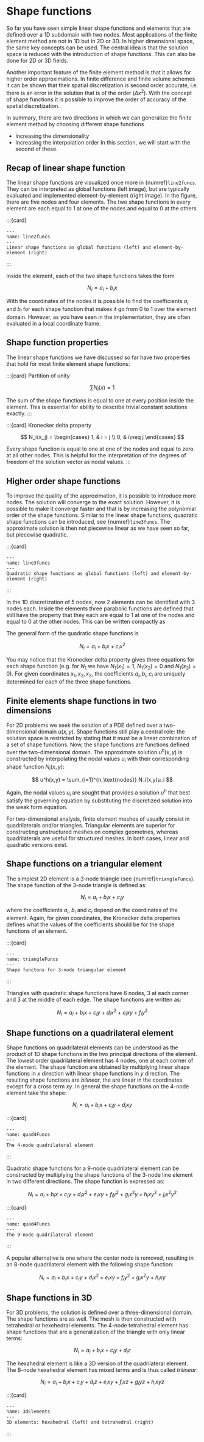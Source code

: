 # Shape functions

So far you have seen simple linear shape functions and elements that are defined over a 1D subdomain with two nodes. Most applications of the finite element method are not in 1D but in 2D or 3D. In higher dimensional space, the same key concepts can be used. The central idea is that the solution space is reduced with the introduction of shape functions. This can also be done for 2D or 3D fields. 

Another important feature of the finite element method is that it allows for higher order approximations. In finite difference and finite volume schemes it can be shown that their spatial discretization is second order accurate, i.e. there is an error in the solution that is of the order ($\Delta x^2$). With the concept of shape functions it is possible to improve the order of accuracy of the spatial discretization. 

In summary, there are two directions in which we can generalize the finite element method by choosing different shape functions
- Increasing the dimensionality
- Increasing the interpolation order 
In this section, we will start with the second of these. 

## Recap of linear shape function 

The linear shape functions are visualized once more in {numref}`line2funcs`. They can be interpreted as global functions (left image), but are typically evaluated and implemented element-by-element (right image). In the figure, there are five nodes and four elements. The two shape functions in every element are each equal to 1 at one of the nodes and equal to 0 at the others. 

:::{card}
```{figure} .././images/Chapter1/lineFuncs-1.png
---
name: line2funcs
---
Linear shape functions as global functions (left) and element-by-element (right)
```
:::

Inside the element, each of the two shape functions takes the form

$$
N_i = a_i + b_ix
$$

With the coordinates of the nodes it is possible to find the coefficients $a_i$ and $b_i$ for each shape function that makes it go from 0 to 1 over the element domain. However, as you have seen in the implementation, they are often evaluated in a local coordinate frame. 

## Shape function properties

The linear shape functions we have discussed so far have two properties that hold for most finite element shape functions:

:::{card} Partition of unity

$$ 
\sum N_i(x) = 1$$

The sum of the shape functions is equal to one at every position inside the element. This is essential for ability to describe trivial constant solutions exactly. 
:::

:::{card} Kronecker delta property

$$
N_i(x_j) = \begin{cases} 
  1, & i = j \\
  0, & i\neq j
\end{cases}
$$

Every shape function is equal to one at one of the nodes and equal to zero at all other nodes. This is helpful for the interpretation of the degrees of freedom of the solution vector as nodal values. 
:::


## Higher order shape functions

To improve the quality of the approximation, it is possible to introduce more nodes. The solution will converge to the exact solution. However, it is possible to make it converge faster and that is by increasing the polynomial order of the shape functions. Similar to the linear shape functions, quadratic shape functions can be introduced, see {numref}`line3funcs`. The approximate solution is then not piecewise linear as we have seen so far, but piecewise quadratic. 

:::{card}
```{figure} .././images/Chapter1/lineFuncs-2.png
---
name: line3funcs
---
Quadratic shape functions as global functions (left) and element-by-element (right)
```
:::

In the 1D discretization of 5 nodes, now 2 elements can be identified with 3 nodes each. Inside the elements three parabolic functions are defined that still have the property that they each are equal to 1 at one of the nodes and equal to 0 at the other nodes. This can be written compactly as

The general form of the quadratic shape functions is

$$
N_i = a_i + b_ix + c_ix^2
$$

You may notice that the Kronecker delta property gives three equations for each shape function (e.g. for $N_1$ we have $N_1(x_1)=1$, $N_1(x_2)=0$ and $N_1(x_3)=0$). For given coordinates $x_1, x_2, x_3$, the coefficients $a_i, b_i, c_i$ are uniquely determined for each of the three shape functions. 

## Finite elements shape functions in two dimensions

For 2D problems we seek the solution of a PDE defined over a two-dimensional domain $u(x,y)$. Shape functions still play a central role: the solution space is restricted by stating that it must be a linear combination of a set of shape functions.  Now, the shape functions are functions defined over the two-dimensional domain. The approximate solution $u^h(x,y)$ is constructed by interpolating the nodal values $u_i$ with their corresponding shape function $N_i(x,y)$:

$$ 
u^h(x,y) = \sum_{i=1}^{n_\text{nodes}} N_i(x,y)u_i
$$

Again, the nodal values $u_i$ are sought that provides a solution $u^h$ that best satisfy the governing equation by substituting the discretized solution into the weak form equation. 

For two-dimensional analysis, finite element meshes of usually consist in quadrilaterals and/or triangles. Triangular elements are superior for constructing unstructured meshes on complex geometries, whereas quadrilaterals are useful for structured meshes. In both cases, linear and quadratic versions exist. 

## Shape functions on a triangular element

The simplest 2D element is a 3-node triangle (see {numref}`triangleFuncs`). The shape function of the 3-node triangle is defined as:

$$ 
N_i = a_i + b_ix + c_iy
$$

where the coefficients $a_i$, $b_i$ and $c_i$ depend on the coordinates of the element. Again, for given coordinates, the Kronecker delta properties defines what the values of the coefficients should be for the shape functions of an element. 

:::{card}
```{figure} .././images/Chapter1/triangleFuncs.png
---
name: triangleFuncs
---
Shape functons for 3-node triangular element
```
:::


Triangles with quadratic shape functions have 6 nodes, 3 at each corner and 3 at the middle of each edge. The shape functions are written as:

$$
N_i = a_i + b_ix + c_iy + d_ix^2 + e_ixy + f_iy^2
$$


## Shape functions on a quadrilateral element

Shape functions on quadrilateral elements can be understood as the product of 1D shape functions in the two principal directions of the element. The lowest order quadrilateral element has 4 nodes, one at each corner of the element. The shape function are obtained by multiplying linear shape functions in $x$ direction with linear shape functions in $y$ direction. The resulting shape functions are *bilinear*, the are linear in the coordinates except for a cross term $xy$. In general the shape functions on the 4-node element take the shape:

$$ 
N_i = a_i + b_ix + c_iy + d_ixy
$$

:::{card}
```{figure} .././images/Chapter1/quadFuncs-1.png
---
name: quad4Funcs
---
The 4-node quadrilateral element
```
:::

Quadratic shape functions for a 9-node quadrilateral element can be constructed by multiplying the shape functions of the 3-node line element in two different directions. The shape function is expressed as:

$$
N_i=a_i+b_ix+c_iy+d_ix^2+e_ixy+f_iy^2+g_ix^2y+h_ixy^2+j_ix^2y^2
$$

:::{card}
```{figure} .././images/Chapter1/quadFuncs-2.png
---
name: quad4Funcs
---
The 9-node quadrilateral element
```
:::

A popular alternative is one where the center node is removed, resulting in an 8-node quadrilateral element with the following shape function:

$$
N_i=a_i+b_ix+c_iy+d_ix^2+e_ixy+f_iy^2+g_ix^2y+h_ixy
$$


## Shape functions in 3D

For 3D problems, the solution is defined over a three-dimensional domain. The shape functions are as well. The mesh is then constructed with tetrahedral or hexehedral elements. The 4-node tetrahedral element has shape functions that are a generalization of the triangle with only linear terms: 

$$ 
N_i = a_i + b_ix + c_iy + d_iz
$$

The hexahedral element is like a 3D version of the quadrilateral element. The 8-node hexahedral element has mixed terms and is thus called *trilinear*:

$$
N_i=a_i+b_ix+c_iy+d_iz+e_ixy+f_ixz+g_iyz+h_ixyz
$$


:::{card}
```{figure} .././images/Chapter1/3dElements.png
---
name: 3dElements
---
3D elements: hexahedral (left) and tetrahedral (right)
```
:::
